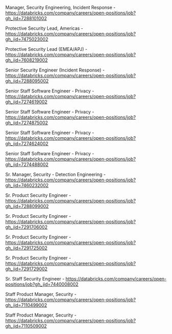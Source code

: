 Manager, Security Engineering, Incident Response - https://databricks.com/company/careers/open-positions/job?gh_jid=7288101002

Protective Security Lead, Americas - https://databricks.com/company/careers/open-positions/job?gh_jid=7475023002

Protective Security Lead (EMEA/APJ) - https://databricks.com/company/careers/open-positions/job?gh_jid=7608219002

Senior Security Engineer (Incident Response) - https://databricks.com/company/careers/open-positions/job?gh_jid=7288095002

Senior Staff Software Engineer - Privacy - https://databricks.com/company/careers/open-positions/job?gh_jid=7274619002

Senior Staff Software Engineer - Privacy - https://databricks.com/company/careers/open-positions/job?gh_jid=7274875002

Senior Staff Software Engineer - Privacy - https://databricks.com/company/careers/open-positions/job?gh_jid=7274624002

Senior Staff Software Engineer - Privacy - https://databricks.com/company/careers/open-positions/job?gh_jid=7274488002

Sr. Manager, Security - Detection Engineering - https://databricks.com/company/careers/open-positions/job?gh_jid=7460232002

Sr. Product Security Engineer - https://databricks.com/company/careers/open-positions/job?gh_jid=7288099002

Sr. Product Security Engineer - https://databricks.com/company/careers/open-positions/job?gh_jid=7291706002

Sr. Product Security Engineer - https://databricks.com/company/careers/open-positions/job?gh_jid=7291725002

Sr. Product Security Engineer - https://databricks.com/company/careers/open-positions/job?gh_jid=7291729002

Sr. Staff Security Engineer - https://databricks.com/company/careers/open-positions/job?gh_jid=7440008002

Staff Product Manager, Security - https://databricks.com/company/careers/open-positions/job?gh_jid=7110499002

Staff Product Manager, Security - https://databricks.com/company/careers/open-positions/job?gh_jid=7110509002

